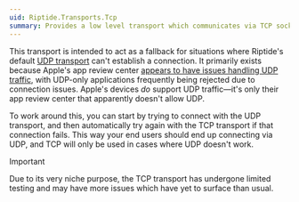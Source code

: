 ```yaml
---
uid: Riptide.Transports.Tcp
summary: Provides a low level transport which communicates via TCP sockets.
---
```


This transport is intended to act as a fallback for situations where Riptide's default [UDP transport](~/api/Riptide.Transports.Udp.yml) can't establish a connection. It primarily exists because Apple's app review center [appears to have issues handling UDP traffic](https://developer.apple.com/forums/thread/133938?answerId=617066022#617066022), with UDP-only applications frequently being rejected due to connection issues. Apple's devices *do* support UDP traffic—it's only their app review center that apparently doesn't allow UDP.

To work around this, you can start by trying to connect with the UDP transport, and then automatically try again with the TCP transport if that connection fails. This way your end users should end up connecting via UDP, and TCP will only be used in cases where UDP doesn't work.

> [!Important]
> Due to its very niche purpose, the TCP transport has undergone limited testing and may have more issues which have yet to surface than usual.